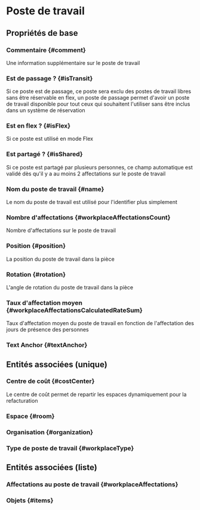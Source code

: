 # Poste de travail



## Propriétés de base

### Commentaire {#comment}
        
Une information supplémentaire sur le poste de travail
### Est de passage ? {#isTransit}
        
Si ce poste est de passage, ce poste sera exclu des postes de travail libres sans être réservable en flex, un poste de passage permet d'avoir un poste de travail disponible pour tout ceux qui souhaitent l'utiliser sans être inclus dans un système de réservation
### Est en flex ? {#isFlex}
        
Si ce poste est utilisé en mode Flex
### Est partagé ? {#isShared}
        
Si ce poste est partagé par plusieurs personnes, ce champ automatique est validé dès qu'il y a au moins 2 affectations sur le poste de travail
### Nom du poste de travail {#name}
        
Le nom du poste de travail est utilisé pour l'identifier plus simplement
### Nombre d'affectations {#workplaceAffectationsCount}
        
Nombre d'affectations sur le poste de travail
### Position {#position}
        
La position du poste de travail dans la pièce
### Rotation {#rotation}
        
L'angle de rotation du poste de travail dans la pièce
### Taux d'affectation moyen {#workplaceAffectationsCalculatedRateSum}
        
Taux d'affectation moyen du poste de travail en fonction de l'affectation des jours de présence des personnes
### Text Anchor {#textAnchor}
        


## Entités associées (unique)

### Centre de coût {#costCenter}
        
Le centre de coût permet de repartir les espaces dynamiquement pour la refacturation
### Espace {#room}
        

### Organisation {#organization}
        

### Type de poste de travail {#workplaceType}
        


## Entités associées (liste)

### Affectations au poste de travail {#workplaceAffectations}
        

### Objets {#items}
        




<!--- THIS FILE IS GENERATED PLEASE DO NOT EDIT IT DIRECTLY --->
